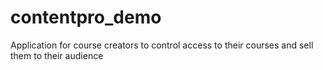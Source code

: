# contentpro_demo
 Application for course creators to control access to their courses and sell them to their audience
